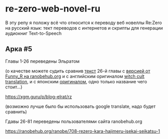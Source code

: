 # re-zero-web-novel-ru
В эту репу я положу всё что относится к переводу веб новеллы Re:Zero на русский язык: тект переводов с интернетов и скрипты для генерации аудиокниг Text-to-Speech

## Арка #5
Главы 1-26 переведены Эльратом

(о качестве можете судить сравнив [текст](https://github.com/klesun/re-zero-web-novel-ru/blob/main/arcs/5/phases/2/26_elrat.html) 26-й главы с [версией от Funny_R на ranobehub.org](https://ranobehub.org/ranobe/708/6/26) и с английским оригиналом [witch cult translation](https://witchculttranslation.com/2018/11/29/arc-5-chapter-26-spear-of-love/), и с японским [оригиналом](https://ncode.syosetu.com/n2267be/342/), одно только название чего стоит...)

https://xgm.guru/p/blog-elrat/rz

(возможно лучше было бы использовать google translate, надо будет сравнить)

Гдавы 26-81 переведены пользователями сайта ranobehub.org

https://ranobehub.org/ranobe/708-rezero-kara-hajimeru-isekai-seikatsu-1
